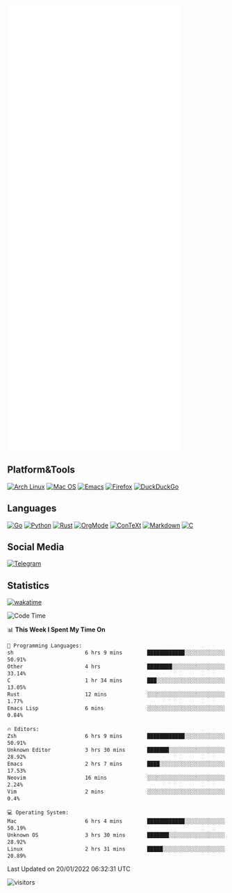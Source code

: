 ![Metrics](https://github.com/SteamedFish/SteamedFish/blob/master/github-metrics.svg)

## Platform&Tools

[![Arch Linux](https://img.shields.io/badge/ArchLinux-1793D1?logo=arch-linux&logoColor=fff&style=flat-square)](https://archlinux.org/)
[![Mac OS](https://img.shields.io/badge/MacOS-000000?style=flat-square&logo=macos&logoColor=F0F0F0)](https://www.apple.com/macos/)
[![Emacs](https://img.shields.io/badge/Emacs-%237F5AB6.svg?&style=flat-square&logo=gnu-emacs&logoColor=white)](https://www.gnu.org/software/emacs/)
[![Firefox](https://img.shields.io/badge/Firefox-FF7139?style=flat-square&logo=Firefox-Browser&logoColor=white)](https://firefox.com/)
[![DuckDuckGo](https://img.shields.io/badge/DuckDuckGo-DE5833?style=flat-square&logo=DuckDuckGo&logoColor=white)](https://duckduckgo.com/)

## Languages

[![Go](https://img.shields.io/badge/Golang-%2300ADD8.svg?style=flat-square&logo=go&logoColor=white)](https://golang.org/)
[![Python](https://img.shields.io/badge/Python-3670A0?style=flat-square&logo=python&logoColor=ffdd54)](https://www.python.org/)
[![Rust](https://img.shields.io/badge/Rust-%23000000.svg?style=flat-square&logo=rust&logoColor=white)](https://www.rust-lang.org/)
[![OrgMode](https://img.shields.io/badge/OrgMode-%23000000.svg?style=flat-square&logo=org&logoColor=white)](https://orgmode.org/)
[![ConTeXt](https://img.shields.io/badge/ConTeXt-%23008080.svg?style=flat-square&logo=latex&logoColor=white)](https://contextgarden.net/)
[![Markdown](https://img.shields.io/badge/MarkDown-%23000000.svg?style=flat-square&logo=markdown&logoColor=white)](https://daringfireball.net/projects/markdown/)
[![C](https://img.shields.io/badge/C-%2300599C.svg?style=flat-square&logo=c&logoColor=white)](https://www.iso.org/standard/74528.html)

## Social Media

[![Telegram](https://img.shields.io/badge/SteamedFish-2CA5E0?style=social&logo=telegram&logoColor=white)](https://t.me/SteamedFish)

## Statistics
[![wakatime](https://wakatime.com/badge/user/168280d6-fcf2-4b4f-ad3a-dc4612f35b38.svg)](https://wakatime.com/@168280d6-fcf2-4b4f-ad3a-dc4612f35b38)

<!--START_SECTION:waka-->
![Code Time](http://img.shields.io/badge/Code%20Time-1%2C565%20hrs%2017%20mins-blue)

📊 **This Week I Spent My Time On** 

```text
💬 Programming Languages: 
sh                       6 hrs 9 mins        ████████████░░░░░░░░░░░░░   50.91% 
Other                    4 hrs               ████████░░░░░░░░░░░░░░░░░   33.14% 
C                        1 hr 34 mins        ███░░░░░░░░░░░░░░░░░░░░░░   13.05% 
Rust                     12 mins             ░░░░░░░░░░░░░░░░░░░░░░░░░   1.77% 
Emacs Lisp               6 mins              ░░░░░░░░░░░░░░░░░░░░░░░░░   0.84%

🔥 Editors: 
Zsh                      6 hrs 9 mins        ████████████░░░░░░░░░░░░░   50.91% 
Unknown Editor           3 hrs 30 mins       ███████░░░░░░░░░░░░░░░░░░   28.92% 
Emacs                    2 hrs 7 mins        ████░░░░░░░░░░░░░░░░░░░░░   17.53% 
Neovim                   16 mins             ░░░░░░░░░░░░░░░░░░░░░░░░░   2.24% 
Vim                      2 mins              ░░░░░░░░░░░░░░░░░░░░░░░░░   0.4%

💻 Operating System: 
Mac                      6 hrs 4 mins        ████████████░░░░░░░░░░░░░   50.19% 
Unknown OS               3 hrs 30 mins       ███████░░░░░░░░░░░░░░░░░░   28.92% 
Linux                    2 hrs 31 mins       █████░░░░░░░░░░░░░░░░░░░░   20.89%

```


 Last Updated on 20/01/2022 06:32:31 UTC
<!--END_SECTION:waka-->

![visitors](https://visitor-badge.laobi.icu/badge?page_id=SteamedFish.SteamedFish)
